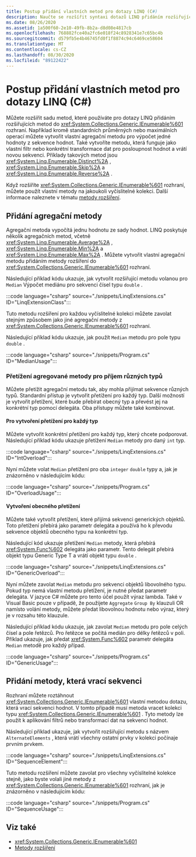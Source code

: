 ```yaml
---
title: Postup přidání vlastních metod pro dotazy LINQ (C#)
description: Naučte se rozšířit syntaxi dotazů LINQ přidáním rozšiřujících metod do <T> rozhraní IEnumerable v jazyce C#.
ms.date: 08/26/2020
ms.assetid: 1a500f60-2e10-49fb-8b2a-d8d08e4817cb
ms.openlocfilehash: 768882fce40a2fc6e018f24c8928341e7c65bc4b
ms.sourcegitcommit: d579fb5e4b46745fd0f1f8874c94c6469ce58604
ms.translationtype: MT
ms.contentlocale: cs-CZ
ms.lasthandoff: 08/30/2020
ms.locfileid: "89122422"
---
```

# <a name="how-to-add-custom-methods-for-linq-queries-c"></a>Postup přidání vlastních metod pro dotazy LINQ (C#)

Můžete rozšířit sadu metod, které používáte pro dotazy LINQ přidáním rozšiřujících metod do <xref:System.Collections.Generic.IEnumerable%601> rozhraní. Například kromě standardních průměrných nebo maximálních operací můžete vytvořit vlastní agregační metodu pro výpočet jedné hodnoty z sekvence hodnot. Také vytvoříte metodu, která funguje jako vlastní filtr nebo konkrétní transformace dat pro posloupnost hodnot a vrátí novou sekvenci. Příklady takových metod jsou <xref:System.Linq.Enumerable.Distinct%2A> , <xref:System.Linq.Enumerable.Skip%2A> a <xref:System.Linq.Enumerable.Reverse%2A> .

Když rozšíříte <xref:System.Collections.Generic.IEnumerable%601> rozhraní, můžete použít vlastní metody na jakoukoli vyčíslitelné kolekci. Další informace naleznete v tématu [metody rozšíření](../../classes-and-structs/extension-methods.md).

## <a name="adding-an-aggregate-method"></a>Přidání agregační metody

Agregační metoda vypočítá jednu hodnotu ze sady hodnot. LINQ poskytuje několik agregačních metod, včetně <xref:System.Linq.Enumerable.Average%2A> , <xref:System.Linq.Enumerable.Min%2A> a <xref:System.Linq.Enumerable.Max%2A> . Můžete vytvořit vlastní agregační metodu přidáním metody rozšíření do <xref:System.Collections.Generic.IEnumerable%601> rozhraní.

Následující příklad kódu ukazuje, jak vytvořit rozšiřující metodu volanou pro `Median` Výpočet mediánu pro sekvenci čísel typu `double` .

:::code language="csharp" source="./snippets/LinqExtensions.cs" ID="LinqExtensionClass":::

Tuto metodu rozšíření pro každou vyčíslitelné kolekci můžete zavolat stejným způsobem jako jiné agregační metody z <xref:System.Collections.Generic.IEnumerable%601> rozhraní.

Následující příklad kódu ukazuje, jak použít `Median` metodu pro pole typu `double` .

:::code language="csharp" source="./snippets/Program.cs" ID="MedianUsage":::

### <a name="overloading-an-aggregate-method-to-accept-various-types"></a>Přetížení agregované metody pro příjem různých typů

Můžete přetížit agregační metodu tak, aby mohla přijímat sekvence různých typů. Standardní přístup je vytvořit přetížení pro každý typ. Další možností je vytvořit přetížení, které bude přebírat obecný typ a převést jej na konkrétní typ pomocí delegáta. Oba přístupy můžete také kombinovat.

#### <a name="to-create-an-overload-for-each-type"></a>Pro vytvoření přetížení pro každý typ

Můžete vytvořit konkrétní přetížení pro každý typ, který chcete podporovat. Následující příklad kódu ukazuje přetížení `Median` metody pro daný `int` typ.

:::code language="csharp" source="./snippets/LinqExtensions.cs" ID="IntOverload":::

Nyní můžete volat `Median` přetížení pro oba `integer` `double` typy a, jak je znázorněno v následujícím kódu:

:::code language="csharp" source="./snippets/Program.cs" ID="OverloadUsage":::

#### <a name="to-create-a-generic-overload"></a>Vytvoření obecného přetížení

Můžete také vytvořit přetížení, které přijímá sekvenci generických objektů. Toto přetížení přebírá jako parametr delegáta a používá ho k převodu sekvence objektů obecného typu na konkrétní typ.

Následující kód ukazuje přetížení `Median` metody, která přebírá <xref:System.Func%602> delegáta jako parametr. Tento delegát přebírá objekt typu Generic Type T a vrátí objekt typu `double` .

:::code language="csharp" source="./snippets/LinqExtensions.cs" ID="GenericOverload":::

Nyní můžete zavolat `Median` metodu pro sekvenci objektů libovolného typu. Pokud typ nemá vlastní metodu přetížení, je nutné předat parametr delegáta. V jazyce C# můžete pro tento účel použít výraz lambda. Také v Visual Basic pouze v případě, že použijete `Aggregate` `Group By` klauzuli OR namísto volání metody, můžete předat libovolnou hodnotu nebo výraz, který je v rozsahu této klauzule.

Následující příklad kódu ukazuje, jak zavolat `Median` metodu pro pole celých čísel a pole řetězců. Pro řetězce se počítá medián pro délky řetězců v poli. Příklad ukazuje, jak předat <xref:System.Func%602> parametr delegáta `Median` metodě pro každý případ.

:::code language="csharp" source="./snippets/Program.cs" ID="GenericUsage":::

## <a name="adding-a-method-that-returns-a-sequence"></a>Přidání metody, která vrací sekvenci

Rozhraní můžete roztáhnout <xref:System.Collections.Generic.IEnumerable%601> vlastní metodou dotazu, která vrací sekvenci hodnot. V tomto případě musí metoda vracet kolekci typu <xref:System.Collections.Generic.IEnumerable%601> . Tyto metody lze použít k aplikování filtrů nebo transformací dat na sekvenci hodnot.

Následující příklad ukazuje, jak vytvořit rozšiřující metodu s názvem `AlternateElements` , která vrátí všechny ostatní prvky v kolekci počínaje prvním prvkem.

:::code language="csharp" source="./snippets/LinqExtensions.cs" ID="SequenceElement":::

Tuto metodu rozšíření můžete zavolat pro všechny vyčíslitelné kolekce stejně, jako byste volali jiné metody z <xref:System.Collections.Generic.IEnumerable%601> rozhraní, jak je znázorněno v následujícím kódu:

:::code language="csharp" source="./snippets/Program.cs" ID="SequenceUsage":::

## <a name="see-also"></a>Viz také

- <xref:System.Collections.Generic.IEnumerable%601>
- [Metody rozšíření](../../classes-and-structs/extension-methods.md)
